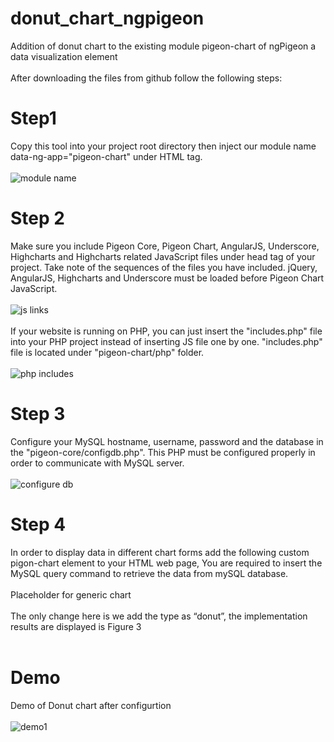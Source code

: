 # donut_chart_ngpigeon
Addition of donut chart to the existing module pigeon-chart of ngPigeon a data visualization element
 <br /> <br />
After downloading the files from github follow the following steps:<br />
# Step1
Copy this tool into your project root directory then inject our module name data-ng-app="pigeon-chart" under HTML tag. 
 <br />
 <br />
![module name](https://github.com/sanjeetkanekar/myproject/blob/master/ngpigeon_setup.jpg)
 <br />
 
 
# Step 2
Make sure you include Pigeon Core, Pigeon Chart, AngularJS, Underscore, Highcharts and Highcharts related JavaScript files under head tag of your project. Take note of the sequences of the files you have included. jQuery, AngularJS, Highcharts and Underscore must be loaded before Pigeon Chart JavaScript.
<br />
 <br />
![js links](https://github.com/sanjeetkanekar/myproject/blob/master/ngpigeon_includes.jpg) 
<br />
 <br />
If your website is running on PHP, you can just insert the "includes.php" file into your PHP project instead of inserting JS file one by one. "includes.php" file is located under "pigeon-chart/php" folder.
<br />
 <br />
![php includes](https://github.com/sanjeetkanekar/myproject/blob/master/ngpigeon_includes2.jpg)
<br />
 
 
# Step 3
Configure your MySQL hostname, username, password and the database in the "pigeon-core/configdb.php". This PHP must be configured properly in order to communicate with MySQL server.
<br />
 <br />
![configure db](https://github.com/sanjeetkanekar/myproject/blob/master/ngpigeon_dbset.jpg)
 <br />
 
 
# Step 4
In order to display data in different chart forms add the following custom pigon-chart element to your HTML web page, You are required to insert the MySQL query command to retrieve the data from mySQL database. 
 <br />
  <br />
<pigeon-chart query="SELECT Browser_name, Browser_popularity FROM browsers"
                title="Donut Chart"
                subtitle="Popularity of browsers between people"
                type="donut"
                axisY-title="Browser_name"
                axisX-title="Browser_popularity"
                show-legend="bottom"
                show-data-label="true"
                zoom-type="xy">Placeholder for generic chart
</pigeon-chart>
<br />
 <br />
The only change here is we add the type as “donut”, the implementation results are displayed is Figure 3
<br />
<br />
# Demo
Demo of Donut chart after configurtion
 <br />
  <br />
![demo1](https://github.com/sanjeetkanekar/myproject/blob/master/ngpigeon_demo1.jpg)
